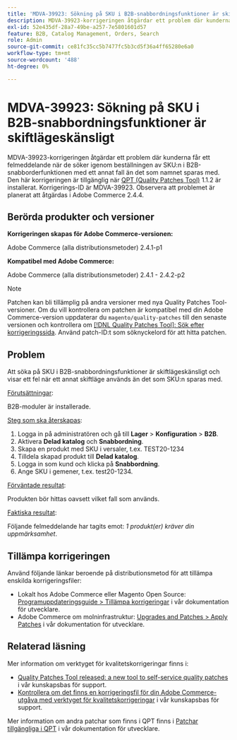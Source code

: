 ```yaml
---
title: 'MDVA-39923: Sökning på SKU i B2B-snabbordningsfunktioner är skiftlägeskänslig'
description: MDVA-39923-korrigeringen åtgärdar ett problem där kunderna får ett felmeddelande när de söker igenom beställningen av SKU:n i B2B-snabborderfunktionen med ett annat fall än det som namnet sparas med. Den här korrigeringen är tillgänglig när [QPT-verktyget (Quality Patches Tool)](/help/announcements/adobe-commerce-announcements/magento-quality-patches-released-new-tool-to-self-serve-quality-patches.md) 1.1.2 är installerat. Korrigerings-ID är MDVA-39923. Observera att problemet är planerat att åtgärdas i Adobe Commerce 2.4.4.
exl-id: 52e435df-28a7-49be-a257-7e5801601d57
feature: B2B, Catalog Management, Orders, Search
role: Admin
source-git-commit: ce81fc35cc5b7477fc5b3cd5f36a4ff65280e6a0
workflow-type: tm+mt
source-wordcount: '488'
ht-degree: 0%

---
```


# MDVA-39923: Sökning på SKU i B2B-snabbordningsfunktioner är skiftlägeskänsligt

MDVA-39923-korrigeringen åtgärdar ett problem där kunderna får ett felmeddelande när de söker igenom beställningen av SKU:n i B2B-snabborderfunktionen med ett annat fall än det som namnet sparas med. Den här korrigeringen är tillgänglig när [QPT (Quality Patches Tool)](/help/announcements/adobe-commerce-announcements/magento-quality-patches-released-new-tool-to-self-serve-quality-patches.md) 1.1.2 är installerat. Korrigerings-ID är MDVA-39923. Observera att problemet är planerat att åtgärdas i Adobe Commerce 2.4.4.

## Berörda produkter och versioner

**Korrigeringen skapas för Adobe Commerce-versionen:**

Adobe Commerce (alla distributionsmetoder) 2.4.1-p1

**Kompatibel med Adobe Commerce:**

Adobe Commerce (alla distributionsmetoder) 2.4.1 - 2.4.2-p2

>[!NOTE]
>
>Patchen kan bli tillämplig på andra versioner med nya Quality Patches Tool-versioner. Om du vill kontrollera om patchen är kompatibel med din Adobe Commerce-version uppdaterar du `magento/quality-patches` till den senaste versionen och kontrollera om [[!DNL Quality Patches Tool]: Sök efter korrigeringssida](https://devdocs.magento.com/quality-patches/tool.html#patch-grid). Använd patch-ID:t som söknyckelord för att hitta patchen.

## Problem

Att söka på SKU i B2B-snabbordningsfunktioner är skiftlägeskänsligt och visar ett fel när ett annat skiftläge används än det som SKU:n sparas med.

<u>Förutsättningar</u>:

B2B-moduler är installerade.

<u>Steg som ska återskapas</u>:

1. Logga in på administratören och gå till **Lager** > **Konfiguration** > **B2B**.
1. Aktivera **Delad katalog** och **Snabbordning**.
1. Skapa en produkt med SKU i versaler, t.ex. TEST20-1234
1. Tilldela skapad produkt till **Delad katalog**.
1. Logga in som kund och klicka på **Snabbordning**.
1. Ange SKU i gemener, t.ex. test20-1234.

<u>Förväntade resultat</u>:

Produkten bör hittas oavsett vilket fall som används.

<u>Faktiska resultat</u>:

Följande felmeddelande har tagits emot: *1 produkt(er) kräver din uppmärksamhet*.

## Tillämpa korrigeringen

Använd följande länkar beroende på distributionsmetod för att tillämpa enskilda korrigeringsfiler:

* Lokalt hos Adobe Commerce eller Magento Open Source: [Programuppdateringsguide > Tillämpa korrigeringar](https://devdocs.magento.com/guides/v2.4/comp-mgr/patching/mqp.html) i vår dokumentation för utvecklare.
* Adobe Commerce om molninfrastruktur: [Upgrades and Patches > Apply Patches](https://devdocs.magento.com/cloud/project/project-patch.html) i vår dokumentation för utvecklare.

## Relaterad läsning

Mer information om verktyget för kvalitetskorrigeringar finns i:

* [Quality Patches Tool released: a new tool to self-service quality patches](/help/announcements/adobe-commerce-announcements/magento-quality-patches-released-new-tool-to-self-serve-quality-patches.md) i vår kunskapsbas för support.
* [Kontrollera om det finns en korrigeringsfil för din Adobe Commerce-utgåva med verktyget för kvalitetskorrigeringar](/help/support-tools/patches-available-in-qpt-tool/check-patch-for-magento-issue-with-magento-quality-patches.md) i vår kunskapsbas för support.

Mer information om andra patchar som finns i QPT finns i [Patchar tillgängliga i QPT](https://devdocs.magento.com/quality-patches/tool.html#patch-grid) i vår dokumentation för utvecklare.
